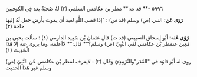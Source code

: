 ٥٩٩٦ -** قد ت:** مطر بن عكامس السلمي (٢) لهُ صُحبَةٌ يعد فِي الكوفيين

**رَوَى عَن:** النبي (ص) وسلم (قد س) : "إذا قضى اللَّهِ لعبد أن يموت بأرض جعل لَهُ إليها حاجة (٣)

**رَوَى عَنه:** أَبُو إسحاق السبيعي (قد ت) قال عثمان بْن سَعِيد الدارمي (٤) : سألت يحيى بن مَعِين عنمطر بْن عكامس لقي النَّبِيّ (ص) وسلم؟** قال:** لاأعلمه، وما يروى عنه إلا هَذَا الْحَدِيث (١)

روى له أَبُو دَاوُد في "القَدَر"والتِّرْمِذِيّ وَقَال (٢) : لايعرف لمطر بْن عكامس عَن النَّبِيّ (ص) وسلم غير هَذَا الحديث